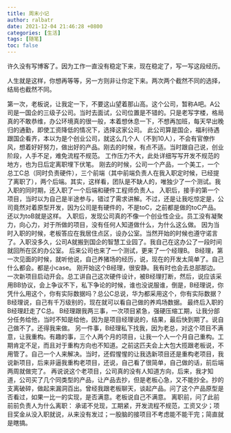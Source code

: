 ```yaml
---
title: 周末小记
author: ralbatr
date: 2021-12-04 21:46:28 +0800
categories: [生活]
tags: [随笔]
toc: false
---
```


许久没有写博客了。因为工作一直没有稳定下来，现在稳定了，写一写这段经历。

人生就是这样，你想再等等，另一方则非让你定下来。两次两个截然不同的选择，结局也截然不同。

第一次，老板说，让我定一下，不要这山望着那山高。这个公司，暂称A吧。A公司是一国企的三级子公司。当时去面试，公司位置是不错的。只是老写字楼，格局真的不敢恭维，办公环境真的很一般，本着想休息一下，不想再加班，每天早出晚归的通勤，即使工资降低的情况下，选择这家公司。
此公司算是国企，福利待遇跟国企看齐，本以为是个创业公司，就这么几个人（不到10人），不会有官僚作风，想着好好努力，做出好的产品。刚去的时候，有点不适。当时跟自己说，创业阶段，人手不足，难免流程不规范。
工作压力不大，此处详细写写开发不规范的地方，也为日后定离职埋下伏笔。
刚去的时候，公司一个产品，一个美工，一个总工C总（同时负责硬件），三个前端（其中前端负责人在我入职定时候，已经提了离职了），两个后端。其实，这样看，团队是不缺人的，唯独少了一个测试。我入职的同时期，还入职了一个后端和硬件工程师负责人。
入职后，接手的第一个项目，当时以为自己是半途参与，错过了需求讲解。不过，还是让我吃惊定是，公司竟然对着原型开发，因为公司是有硬件的，不是toC，之前都是做的toC产品。还以为toB就是这样。
入职后，发现公司真的不像一个创业性企业。员工没有凝聚力，向心力，对于所做的项目，没有任何人知道做什么，为什么这么做。
因为当时入职的时候，老板答应在我居住点区，设办公室。当然开始的时候也遵守诺言了。入职没多久，公司A就搬到国企的智慧工业园了。我自己在这办公了一段时间就回所在区的办公室。
后来公司也来了一个测试，更来了一个经理B。
B经理，第一次见面的时候，就听他说，自己养猪场的经历，说，现在的开发太简单了。自己什么都会。都是小case。
刚开始这个B经理，很安静。我有时也会去总部那边。一次新项目启动开会。总工讲自己这次硬件设计，被B经理打断，然后，说应该采用BB协议，会上争议不下，私下争论的时候，谁也没说服谁，倒是，B经理说，你凭什么用这个，你有实际数据吗？总公C总说，华为都采用这个，你有实际数据？B经理说，自己有千万级别的，现在就可以看自己做的养鸡场数据。
最终后入职的B经理赶走了C总。
B经理跟我两三事，一次项目紧急，强硬压缩工期，让我分部分任务给他，当时不知是给他，因为是项目经理说的，结果，最后快到期了。说自己做不了。还得我来做。
另一件事，B经理私下找我，因为老总，对这个项目不满意，让我重构。有趣的事，三个人两个月的项目，让我一个人一个月自己重构。工期肯定不足，而且对于重构方向也不知道。之前这匹夫会上大包大揽跟老板说，不用管了。自己一个人来解决。当时，还假惺惺的让我选新项目还是重构老项目，我说新项目，后来非逼我重构老项目，还说，自己看了很简单，自己做的话，前后端两周就做完了。
再说说这个老项目，公司真的没有人知道方向，后来，我才知道，公司买了几个同类型的产品，让产品去抄，但是老板心急，又不能抄全。抄的支离破碎，做起来漏洞百出。曾经我跟老板聊天，谈起产品。问了这个产品原型是否看过，如果一比一的实现，是否满意。老板说自己不满意。
离职前，问了此前前前负责人为什么离职：
承诺不兑现，工期紧，开发流程不规范，工资又少；项目奖金从没入职就说，从来没有发过；一股脑的接项目不考虑能不能干完；简直就是瞎搞。

